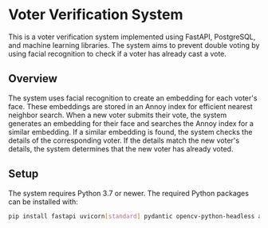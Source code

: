 # Voter Verification System

This is a voter verification system implemented using FastAPI, PostgreSQL, and machine learning libraries. The system aims to prevent double voting by using facial recognition to check if a voter has already cast a vote.

## Overview

The system uses facial recognition to create an embedding for each voter's face. These embeddings are stored in an Annoy index for efficient nearest neighbor search. When a new voter submits their vote, the system generates an embedding for their face and searches the Annoy index for a similar embedding. If a similar embedding is found, the system checks the details of the corresponding voter. If the details match the new voter's details, the system determines that the new voter has already voted.

## Setup

The system requires Python 3.7 or newer. The required Python packages can be installed with:

```bash
pip install fastapi uvicorn[standard] pydantic opencv-python-headless asyncpg annoy numpy torch facenet-pytorch pillow
